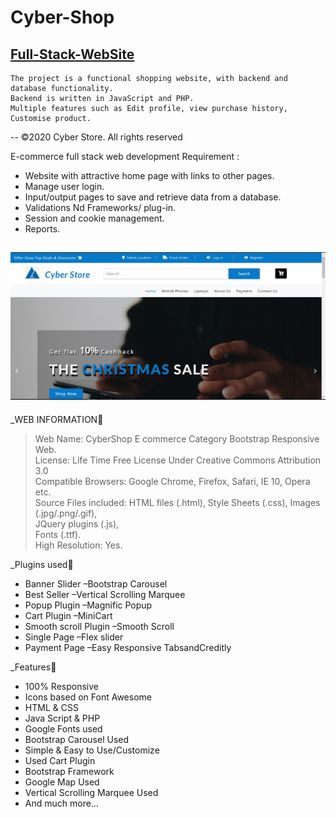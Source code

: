 # Cyber-Shop

## [Full-Stack-WebSite](https://cybershopp.netlify.app/)

    The project is a functional shopping website, with backend and database functionality.
    Backend is written in JavaScript and PHP.
    Multiple features such as Edit profile, view purchase history, Customise product.

-- ©2020 Cyber Store. All rights reserved

E-commerce full stack web development Requirement :
 - Website with attractive home page with links to other pages.
 - Manage user login.
 - Input/output pages to save and retrieve data from a database.
 - Validations Nd Frameworks/ plug-in.
 - Session and cookie management.
 - Reports.

 ![Screenshot](./github/1.jpg)
-------------------------------------------------------------------------------
_WEB INFORMATION🥇
 > Web Name: CyberShop E commerce Category Bootstrap Responsive Web.<br />
 > License: Life Time Free License Under Creative Commons Attribution 3.0<br />
 > Compatible Browsers: Google Chrome, Firefox, Safari, IE 10, Opera etc.<br />
 > Source Files included: HTML files (.html), Style Sheets (.css), Images (.jpg/.png/.gif),<br />
 > JQuery plugins (.js),<br />
 > Fonts (.ttf).<br />
 > High Resolution: Yes.<br />

_Plugins used🥈
 - Banner Slider –Bootstrap Carousel
 - Best Seller –Vertical Scrolling Marquee
 - Popup Plugin –Magnific Popup
 - Cart Plugin –MiniCart
 - Smooth scroll Plugin –Smooth Scroll
 - Single Page –Flex slider
 - Payment Page –Easy Responsive TabsandCreditly

_Features🥉
 - 100% Responsive      <br />
 - Icons based on Font Awesome      <br />
 - HTML & CSS        <br />
 - Java Script & PHP       <br />
 - Google Fonts used       <br />
 - Bootstrap Carousel Used        <br />
 - Simple & Easy to Use/Customize            <br />
 - Used Cart Plugin           <br />
 - Bootstrap Framework       <br />
 - Google Map Used           <br />
 - Vertical Scrolling Marquee Used          <br />
 - And much more…           <br />
